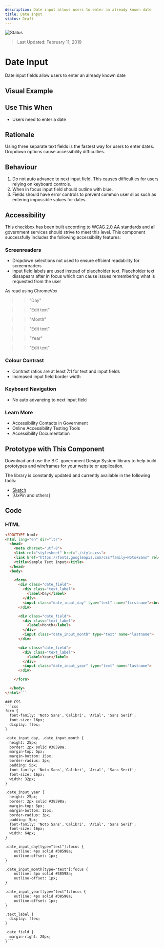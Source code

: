 ```yaml
---
description: Date input allows users to enter an already known date
title: Date Input
status: Draft
---
```


![Status](https://img.shields.io/badge/Recommended-Draft-orange.svg)
> Last Updated: February 11, 2019

# Date Input

Date input fields allow users to enter an already known date

## Visual Example

<component-preview path="components/date_input/sample.html" height="100px" width="800px"> </component-preview>

## Use This When
*	Users need to enter a date

## Rationale
Using three separate text fields is the fastest way for users to enter dates. Dropdown options cause accessibility difficulties.

## Behaviour

1. Do not auto advance to next input field. This causes difficulties for users relying on keyboard controls.
2. When in focus input field should outline with blue.
3. Fields should have error controls to prevent common user slips such as entering impossible values for dates.

## Accessibility
This checkbox has been built according to [WCAG 2.0 AA](https://www.w3.org/TR/WCAG20/) standards and all government services should strive to meet this level.  This component successfully includes the following accessibility features:

### Screenreaders
* Dropdown selections not used to ensure effcient readability for screenreaders
* Input field labels are used instead of placeholder text. Placeholder text dissapears after in focus which can cause issues remembering what is requested from the user

As read using ChromeVox

> > "Day"

> > "Edit text"

> > "Month"

> > "Edit text"

> > "Year"

> > "Edit text"

### Colour Contrast
* Contrast ratios are at least 7:1 for text and input fields
* Increased input field border width

### Keyboard Navigation
* No auto advancing to next input field

### Learn More
* Accessibility Contacts in Government
* Online Accessibility Testing Tools
* Accessibility Documentation

## Prototype with This Component
Download and use the B.C. government Design System library to help build prototypes and wireframes for your website or application.

The library is constantly updated and currently available in the following tools:

*	[Sketch](https://sketch.cloud/s/Q0bkG)
* [UxPin and others]

## Code

### HTML
```html
<!DOCTYPE html>
<html lang="en" dir="ltr">
  <head>
    <meta charset="utf-8">
    <link rel="stylesheet" href="./style.css">
    <link href="https://fonts.googleapis.com/css?family=Noto+Sans" rel="stylesheet">
    <title>Sample Text Input</title>
  </head>
  <body>

    <form>
      <div class="date_field">
        <div class="text_label">
          <label>Day</label>
        </div>
        <input class="date_input_day" type="text" name="firstname"><br>
      </div>

      <div class="date_field">
        <div class="text_label">
          <label>Month</label>
        </div>
        <input class="date_input_month" type="text" name="lastname">
      </div>

      <div class="date_field">
        <div class="text_label">
          <label>Year</label>
        </div>
        <input class="date_input_year" type="text" name="lastname">
      </div>

    </form>

  </body>
</html>```
  
### CSS
```css
form {
  font-family: 'Noto Sans','Calibri', 'Arial', 'Sans Serif';
  font-size: 16px;
  display: flex;
}

.date_input_day, .date_input_month {
  height: 25px;
  border: 2px solid #38598a;
  margin-top: 5px;
  margin-bottom: 15px;
  border-radius: 3px;
  padding: 5px;
  font-family: 'Noto Sans','Calibri', 'Arial', 'Sans Serif';
  font-size: 16px;
  width: 32px;
}

.date_input_year {
  height: 25px;
  border: 2px solid #38598a;
  margin-top: 5px;
  margin-bottom: 15px;
  border-radius: 3px;
  padding: 5px;
  font-family: 'Noto Sans','Calibri', 'Arial', 'Sans Serif';
  font-size: 16px;
  width: 64px;
}

.date_input_day[type="text"]:focus {
    outline: 4px solid #38598a;
    outline-offset: 1px;
}

.date_input_month[type="text"]:focus {
    outline: 4px solid #38598a;
    outline-offset: 1px;
}

.date_input_year[type="text"]:focus {
    outline: 4px solid #38598a;
    outline-offset: 1px;
}

.text_label {
  display: flex;
}

.date_field {
  margin-right: 20px;
}```
